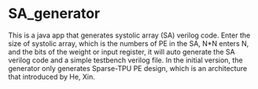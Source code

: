 # SA_generator
This is a java app that generates systolic array (SA) verilog code.
Enter the size of systolic array, which is the numbers of PE in the SA, N*N enters N, and the bits of the weight or input register, it will auto generate the SA verilog code and a simple testbench verilog file.
In the initial version, the generator only generates Sparse-TPU PE design, which is an architecture that introduced by He, Xin.
